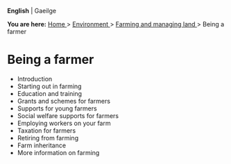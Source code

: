 **English** |  Gaeilge 

**You are here:** [ Home ](/en/) > [ Environment ](/en/environment/) > [
Farming and managing land ](/en/environment/land/) > Being a farmer

#  Being a farmer

  * Introduction 
  * Starting out in farming 
  * Education and training 
  * Grants and schemes for farmers 
  * Supports for young farmers 
  * Social welfare supports for farmers 
  * Employing workers on your farm 
  * Taxation for farmers 
  * Retiring from farming 
  * Farm inheritance 
  * More information on farming 
